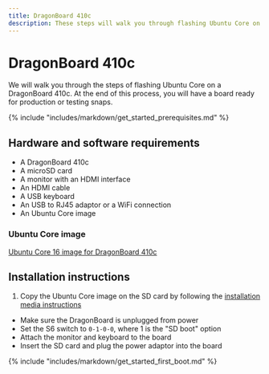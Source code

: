 ```yaml
---
title: DragonBoard 410c
description: These steps will walk you through flashing Ubuntu Core on a DragonBoard 410c.
---
```


# DragonBoard 410c

We will walk you through the steps of flashing Ubuntu Core on a DragonBoard 410c. At the end of this process, you will have a board ready for production or testing snaps.

{% include "includes/markdown/get_started_prerequisites.md" %}

## Hardware and software requirements

  * A DragonBoard 410c
  * A microSD card
  * A monitor with an HDMI interface
  * An HDMI cable
  * A USB keyboard
  * An USB to RJ45 adaptor or a WiFi connection
  * An Ubuntu Core image

### Ubuntu Core image

[Ubuntu Core 16 image for DragonBoard 410c](http://cdimage.ubuntu.com/ubuntu-core/16/stable/ubuntu-core-16-dragonboard-410c.img.xz)

## Installation instructions

 1. Copy the Ubuntu Core image on the SD card by following the [installation media instructions](/core/get-started/installation-medias)
 * Make sure the DragonBoard is unplugged from power
 * Set the S6 switch to `0-1-0-0`, where 1 is the "SD boot" option
 * Attach the monitor and keyboard to the board
 * Insert the SD card and plug the power adaptor into the board

{% include "includes/markdown/get_started_first_boot.md" %}
